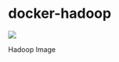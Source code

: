 # docker-hadoop
[![](https://badge.imagelayers.io/qnib/hadoop:latest.svg)](https://imagelayers.io/?images=qnib/hadoop:latest 'Details')

Hadoop Image
